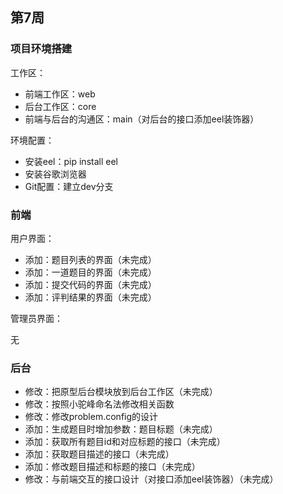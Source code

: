 ## 第7周

### 项目环境搭建

工作区：

- 前端工作区：web
- 后台工作区：core
- 前端与后台的沟通区：main（对后台的接口添加eel装饰器）

环境配置：

- 安装eel：pip install eel
- 安装谷歌浏览器
- Git配置：建立dev分支

### 前端

用户界面：

- 添加：题目列表的界面（未完成）
- 添加：一道题目的界面（未完成）
- 添加：提交代码的界面（未完成）
- 添加：评判结果的界面（未完成）

管理员界面：

无

### 后台

- 修改：把原型后台模块放到后台工作区（未完成）
- 修改：按照小驼峰命名法修改相关函数
- 修改：修改problem.config的设计
- 添加：生成题目时增加参数：题目标题（未完成）
- 添加：获取所有题目id和对应标题的接口（未完成）
- 添加：获取题目描述的接口（未完成）
- 添加：修改题目描述和标题的接口（未完成）
- 修改：与前端交互的接口设计（对接口添加eel装饰器）（未完成）
